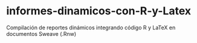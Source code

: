 # informes-dinamicos-con-R-y-Latex
Compilación de reportes dinámicos integrando código R y LaTeX en documentos Sweave (.Rnw)
